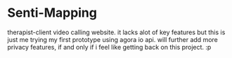 # Senti-Mapping
therapist-client video calling website. it lacks alot of key features but this is just me trying my first prototype using agora io api. will further add more privacy features, if and only if i feel like getting back on this project. :p
